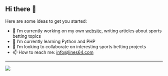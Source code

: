 ## Hi there 👋

Here are some ideas to get you started:

- 🔭 I’m currently working on my own [website](https://lines64.com), writing articles about sports betting topics
- 🌱 I’m currently learning Python and PHP
- 👯 I’m looking to collaborate on interesting sports betting projects
- 📫 How to reach me: info@lines64.com

---

![](https://komarev.com/ghpvc/?username=lines64&color=green)
